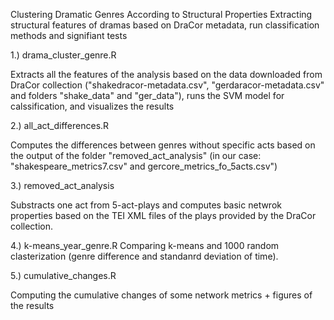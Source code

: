 Clustering Dramatic Genres According to Structural Properties
Extracting structural features of dramas based on DraCor metadata, run classification methods and signifiant tests

1.) drama_cluster_genre.R

Extracts all the features of the analysis based on the data downloaded from DraCor collection 
("shakedracor-metadata.csv", "gerdaracor-metadata.csv" and folders "shake_data" and "ger_data"), 
runs the SVM model for calssification, and visualizes the results

2.) all_act_differences.R

Computes the differences between genres without specific acts based on the output of the folder "removed_act_analysis" 
(in our case: "shakespeare_metrics7.csv" and gercore_metrics_fo_5acts.csv")

3.) removed_act_analysis

Substracts one act from 5-act-plays and computes basic netwrok properties based on the TEI XML files of the plays provided by the DraCor collection.

4.) k-means_year_genre.R
Comparing k-means and 1000 random clasterization (genre difference and standanrd deviation of time).

5.) cumulative_changes.R

Computing the cumulative changes of some network metrics + figures of the results

